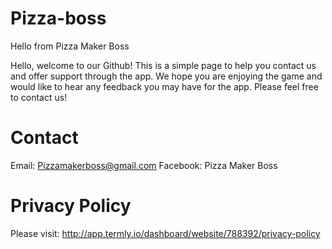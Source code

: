 # Pizza-boss
Hello from Pizza Maker Boss

Hello, welcome to our Github! This is a simple page to help you contact us and offer support through the app.
We hope you are enjoying the game and would like to hear any feedback you may have for the app.
Please feel free to contact us!

# Contact
Email: Pizzamakerboss@gmail.com
Facebook: Pizza Maker Boss

# Privacy Policy

Please visit: http://app.termly.io/dashboard/website/788392/privacy-policy
